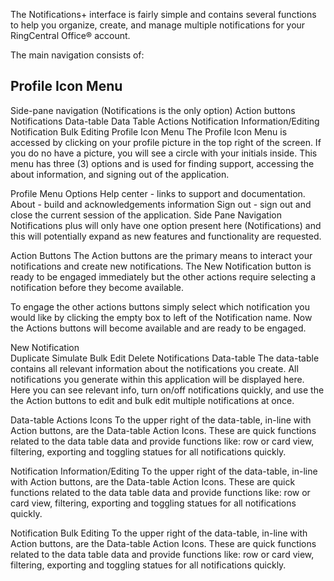 The Notifications+ interface is fairly simple and contains several functions to help you organize, create, and manage multiple notifications for your RingCentral Office® account.

The main navigation consists of:

## Profile Icon Menu
Side-pane navigation (Notifications is the only option)
Action buttons
Notifications Data-table
Data Table Actions
Notification Information/Editing
Notification Bulk Editing
Profile Icon Menu
The Profile Icon Menu is accessed by clicking on your profile picture in the top right of the screen. If you do no have a picture, you will see a circle with your initials inside. This menu has three (3) options and is used for finding support, accessing the about information, and signing out of the application.

Profile Menu Options
Help center - links to support and documentation.
About - build and acknowledgements information
Sign out - sign out and close the current session of the application.
Side Pane Navigation
Notifications plus will only have one option present here (Notifications) and this will potentially expand as new features and functionality are requested.

Action Buttons
The Action buttons are the primary means to interact your notifications and create new notifications. The New Notification button is ready to be engaged immediately but the other actions require selecting a notification before they become available.

To engage the other actions buttons simply select which notification you would like by clicking the empty box to left of the Notification name. Now the Actions buttons will become available and are ready to be engaged.

New Notification  
Duplicate
Simulate
Bulk Edit
Delete
Notifications Data-table
The data-table contains all relevant information about the notifications you create. All notifications you generate within this application will be displayed here. Here you can see relevant info, turn on/off notifications quickly, and use the the Action buttons  to edit and bulk edit multiple notifications at once.

Data-table Actions Icons
To the upper right of the data-table, in-line with Action buttons, are the Data-table Action Icons. These are quick functions related to the data table data and provide functions like: row or card view, filtering, exporting and toggling statues for all notifications quickly.

Notification Information/Editing
To the upper right of the data-table, in-line with Action buttons, are the Data-table Action Icons. These are quick functions related to the data table data and provide functions like: row or card view, filtering, exporting and toggling statues for all notifications quickly.

Notification Bulk Editing
To the upper right of the data-table, in-line with Action buttons, are the Data-table Action Icons. These are quick functions related to the data table data and provide functions like: row or card view, filtering, exporting and toggling statues for all notifications quickly.